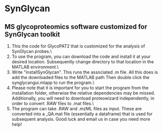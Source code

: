 # SynGlycan
## MS glycoproteomics software customized for SynGlycan toolkit
1. This the code for GlycoPAT2 that is customized for the analysis of SynGlycan probes.\
2. To use the program, you can download the code and install it at your desired location.
Subsequently change directory to that location in the MATLAB environment.\
3. Write "installSynGlycan". This runs the associated .m file. All this does is add the downloaded files to the MATLAB path
Then double click the synglycangui.mlapp to run the program.\
4. Please note that it is important for you to start the program from the installation folder, otherwise the relative dependencies may be missed. Additionally, you will need to download proteowizard independently, in order to convert .RAW files to .mat files.\
5. The program can take .RAW and .mzML files as input. These are converted into a _QA.mat file (essentially a dataframe) that is used for subsequent analysis.
Good luck and email us in case you need more help!
